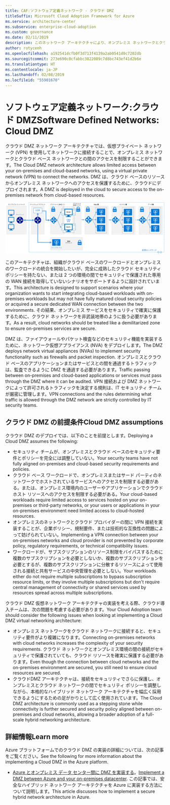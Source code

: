 ```yaml
---
title: CAF:ソフトウェア定義ネットワーク - クラウド DMZ
titleSuffix: Microsoft Cloud Adoption Framework for Azure
ms.service: architecture-center
ms.subservice: enterprise-cloud-adoption
ms.custom: governance
ms.date: 02/11/2019
description: このネットワーク アーキテクチャにより、オンプレミス ネットワークとクラウド ベース ネットワークの間のアクセスを制限することができます。
author: rotycenh
ms.openlocfilehash: a192541dcfb0f3d713f4139a2ab0541d0c7202db
ms.sourcegitcommit: 273e690c0cfabbc3822089c7d8bc743ef41d2b6e
ms.translationtype: HT
ms.contentlocale: ja-JP
ms.lasthandoff: 02/08/2019
ms.locfileid: "55901670"
---
```

# <a name="software-defined-networks-cloud-dmz"></a><span data-ttu-id="ae291-103">ソフトウェア定義ネットワーク:クラウド DMZ</span><span class="sxs-lookup"><span data-stu-id="ae291-103">Software Defined Networks: Cloud DMZ</span></span>

<span data-ttu-id="ae291-104">クラウド DMZ ネットワーク アーキテクチャでは、仮想プライベート ネットワーク (VPN) を使用してネットワークに接続することで、オンプレミス ネットワークとクラウド ベース ネットワークとの間のアクセスを制限することができます。</span><span class="sxs-lookup"><span data-stu-id="ae291-104">The Cloud DMZ network architecture allows limited access between your on-premises and cloud-based networks, using a virtual private network (VPN) to connect the networks.</span></span> <span data-ttu-id="ae291-105">DMZ は、クラウド ベースのリソースからオンプレミス ネットワークへのアクセスを保護するために、クラウドにデプロイされます。</span><span class="sxs-lookup"><span data-stu-id="ae291-105">A DMZ is deployed in the cloud to secure access to the on-premises network from cloud-based resources.</span></span>

![セキュリティ保護されたハイブリッド ネットワーク アーキテクチャ](../../../reference-architectures/dmz/images/dmz-private.png)

<span data-ttu-id="ae291-107">このアーキテクチャは、組織がクラウド ベースのワークロードとオンプレミスのワークロードの統合を開始したいが、完全に成熟したクラウド セキュリティ ポリシーを持たない、または 2 つの環境の間でセキュリティで保護された専用の WAN 接続を取得していないシナリオをサポートするように設計されています。</span><span class="sxs-lookup"><span data-stu-id="ae291-107">This architecture is designed to support scenarios where your organization wants to start integrating cloud-based workloads with on-premises workloads but may not have fully matured cloud security policies or acquired a secure dedicated WAN connection between the two environments.</span></span> <span data-ttu-id="ae291-108">その結果、オンプレミス サービスをセキュリティで確実に保護するために、クラウド ネットワークを非武装地帯のように扱う必要があります。</span><span class="sxs-lookup"><span data-stu-id="ae291-108">As a result, cloud networks should be treated like a demilitarized zone to ensure on-premises services are secure.</span></span>

<span data-ttu-id="ae291-109">DMZ は、ファイアウォールやパケット検査などのセキュリティ機能を実装するために、ネットワーク仮想アプライアンス (NVA) をデプロイします。</span><span class="sxs-lookup"><span data-stu-id="ae291-109">The DMZ deploys network virtual appliances (NVAs) to implement security functionality such as firewalls and packet inspection.</span></span> <span data-ttu-id="ae291-110">オンプレミスとクラウド ベースのアプリケーションまたはサービスとの間を通過するトラフィックは、監査できるように DMZ を通過する必要があります。</span><span class="sxs-lookup"><span data-stu-id="ae291-110">Traffic passing between on-premises and cloud-based applications or services must pass through the DMZ where it can be audited.</span></span> <span data-ttu-id="ae291-111">VPN 接続および DMZ ネットワークによって許可されるトラフィックを決定する規則は、IT セキュリティ チームが厳密に管理します。</span><span class="sxs-lookup"><span data-stu-id="ae291-111">VPN connections and the rules determining what traffic is allowed through the DMZ network are strictly controlled by IT security teams.</span></span>

## <a name="cloud-dmz-assumptions"></a><span data-ttu-id="ae291-112">クラウド DMZ の前提条件</span><span class="sxs-lookup"><span data-stu-id="ae291-112">Cloud DMZ assumptions</span></span>

<span data-ttu-id="ae291-113">クラウド DMZ のデプロイでは、以下のことを前提とします。</span><span class="sxs-lookup"><span data-stu-id="ae291-113">Deploying a Cloud DMZ assumes the following:</span></span>

- <span data-ttu-id="ae291-114">セキュリティ チームが、オンプレミスとクラウド ベースのセキュリティ要件とポリシーを完全には調整していない。</span><span class="sxs-lookup"><span data-stu-id="ae291-114">Your security teams have not fully aligned on-premises and cloud-based security requirements and policies.</span></span>
- <span data-ttu-id="ae291-115">クラウド ベース ワークロードで、オンプレミスまたはサード パーティのネットワークでホストされているサービスへのアクセスを制限する必要がある。または、オンプレミス環境内のユーザーやアプリケーションでクラウド ホスト リソースへのアクセスを制限する必要がある。</span><span class="sxs-lookup"><span data-stu-id="ae291-115">Your cloud-based workloads require limited access to services hosted on your on-premises or third-party networks, or your users or applications in your on-premises environment need limited access to cloud-hosted resources.</span></span>
- <span data-ttu-id="ae291-116">オンプレミスのネットワークとクラウド プロバイダーの間に VPN 接続を実装することが、企業ポリシー、規制要件、または技術的な互換性の問題によって妨げられていない。</span><span class="sxs-lookup"><span data-stu-id="ae291-116">Implementing a VPN connection between your on-premises networks and cloud provider is not prevented by corporate policy, regulatory requirements, or technical compatibility issues.</span></span>
- <span data-ttu-id="ae291-117">ワークロードが、サブスクリプションのリソース制限をバイパスするために複数のサブスクリプションを必要としないか、複数のサブスクリプションを必要とするが、複数のサブスクリプションに分散するリソースによって使用される接続と共有サービスの中央管理を必要としない。</span><span class="sxs-lookup"><span data-stu-id="ae291-117">Your workloads either do not require multiple subscriptions to bypass subscription resource limits, or they involve multiple subscriptions but don't require central management of connectivity or shared services used by resources spread across multiple subscriptions.</span></span>

<span data-ttu-id="ae291-118">クラウド DMZ 仮想ネットワーク アーキテクチャの実装を考える際、クラウド導入チームは、次の問題を考慮する必要があります。</span><span class="sxs-lookup"><span data-stu-id="ae291-118">Your Cloud Adoption team should consider the following issues when looking at implementing a Cloud DMZ virtual networking architecture:</span></span>

- <span data-ttu-id="ae291-119">オンプレミス ネットワークをクラウド ネットワークに接続すると、セキュリティ要件がより複雑になります。</span><span class="sxs-lookup"><span data-stu-id="ae291-119">Connecting on-premises networks with cloud networks increases the complexity of your security requirements.</span></span> <span data-ttu-id="ae291-120">クラウド ネットワークとオンプレミス環境の間の接続がセキュリティで保護されていても、クラウド リソースを確実に保護する必要があります。</span><span class="sxs-lookup"><span data-stu-id="ae291-120">Even though the connection between cloud networks and the on-premises environment are secured, you still need to ensure cloud resources are secured.</span></span>
- <span data-ttu-id="ae291-121">クラウドDMZ アーキテクチャは、接続をセキュリティでさらに保護し、オンプレミスとクラウド ネットワークの間でセキュリティ ポリシーを調整しながら、本格的なハイブリッド ネットワーク アーキテクチャを幅広く採用できるようにするための足がかりとして広く使用されています。</span><span class="sxs-lookup"><span data-stu-id="ae291-121">The Cloud DMZ architecture is commonly used as a stepping stone while connectivity is further secured and security policy aligned between on-premises and cloud networks, allowing a broader adoption of a full-scale hybrid networking architecture.</span></span>

## <a name="learn-more"></a><span data-ttu-id="ae291-122">詳細情報</span><span class="sxs-lookup"><span data-stu-id="ae291-122">Learn more</span></span>

<span data-ttu-id="ae291-123">Azure プラットフォームでのクラウド DMZ の実装の詳細については、次の記事をご覧ください。</span><span class="sxs-lookup"><span data-stu-id="ae291-123">See the following for more information about the implementing a Cloud DMZ in the Azure platform.</span></span>

- <span data-ttu-id="ae291-124">[Azure とオンプレミス データ センター間に DMZ を実装する](../../../reference-architectures/dmz/secure-vnet-hybrid.md)。</span><span class="sxs-lookup"><span data-stu-id="ae291-124">[Implement a DMZ between Azure and your on-premises datacenter](../../../reference-architectures/dmz/secure-vnet-hybrid.md).</span></span> <span data-ttu-id="ae291-125">この記事では、安全なハイブリッド ネットワーク アーキテクチャを Azure に実装する方法について説明します。</span><span class="sxs-lookup"><span data-stu-id="ae291-125">This article discusses how to implement a secure hybrid network architecture in Azure.</span></span>
